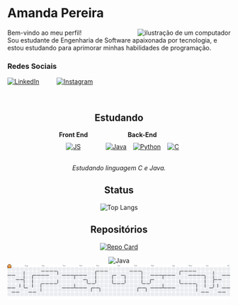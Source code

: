 # Amanda Pereira
<img src="https://media.tenor.com/ikzslJI3dh8AAAAj/pixel-bunny.gif" alt="ilustração de um computador" min-width="20px" max-width="300px" width="px" align="right">

Bem-vindo ao meu perfil!   
Sou estudante de Engenharia de Software apaixonada por tecnologia, e estou estudando para aprimorar minhas habilidades de programação.


<h3><strong>Redes Sociais</strong></h3>

[<img src="https://images.icon-icons.com/2873/PNG/512/linkedin_pixel_logo_icon_181925.png" alt="LinkedIn" width="50" height="50">](https://www.linkedin.com/in/mandypoli/) &nbsp;&nbsp;&nbsp;&nbsp;&nbsp;&nbsp;&nbsp;&nbsp;&nbsp;[<img src="https://images.icon-icons.com/2873/PNG/512/instagram_pixel_logo_icon_181922.png" alt="Instagram" width="50" height="50">](https://www.instagram.com/amanndaop?igsh=MXdiZGVxZXo1aGluMQ==)

<div align="center">

&nbsp;&nbsp;

## Estudando 


<div style="display: flex; justify-content: center; gap: 40px; align-items: flex-start; margin: 0 auto; max-width: 500px;">
  <div style="text-align: center;">
    <strong>Front End</strong>
    <div style="margin-top: 10px;">
      <a href="#"><img src="https://i.imgur.com/GYNCWlC.png" alt="JS" width="50"></a>
    </div>
  </div>
  
  <div style="text-align: center;">
    <strong>Back-End</strong>
    <div style="display: flex; gap: 15px; margin-top: 10px;">
      <a href="#"><img src="https://i.imgur.com/oxsaFs2.png" alt="Java" width="50"></a>
      <a href="#"><img src="https://i.imgur.com/wWV37Mv.png" alt="Python" width="50"></a>
      <a href="#"><img src="https://i.imgur.com/UL0xOco.png" alt="C" width="50"></a>
    </div>
  </div>
</div>

&nbsp;  
*Estudando linguagem C e Java.*


## Status

![Top Langs](https://github-readme-stats-git-masterrstaa-rickstaa.vercel.app/api/top-langs/?username=mandypoli&theme=panda&show_icons=true)


## Repositórios

[![Repo Card](https://github-readme-stats.vercel.app/api/pin/?username=mandypoli&repo=dio-lab-open-source&theme=panda&show_icons=true)](https://github.com/mandypoli/dio-lab-open-source.git)

<div style="text-align: center;">
  <img src="https://media.tenor.com/B-qvdId4Q6EAAAAj/pixel-cat.gif" alt="Java">
</div>


<picture>
  <source media="(prefers-color-scheme: dark)" srcset="https://raw.githubusercontent.com/mandypoli/mandypoli/output/pacman-contribution-graph-dark.svg">
  <source media="(prefers-color-scheme: light)" srcset="https://raw.githubusercontent.com/mandypoli/mandypoli/output/pacman-contribution-graph.svg">
  <img alt="pacman contribution graph" src="https://raw.githubusercontent.com/mandypoli/mandypoli/output/pacman-contribution-graph.svg">
</picture>

###


